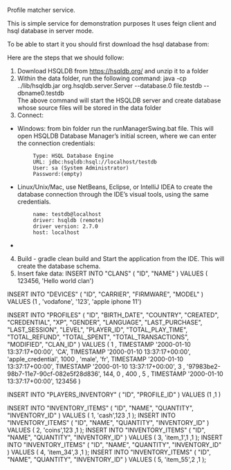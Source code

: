 Profile matcher service.

This is simple service for demonstration purposes 
It uses feign client and hsql database in server mode.

To be able to start it you should first download the hsql database from:


Here are the steps that we should follow:

1. Download HSQLDB from https://hsqldb.org/ and unzip it to a folder
2. Within the data folder,  run the following command: 
          java -cp ../lib/hsqldb.jar org.hsqldb.server.Server --database.0 file.testdb --dbname0.testdb   
The above command will start the HSQLDB server and create database whose source files will be stored in the data folder
3. Connect:  
 - Windows: from bin folder run the runManagerSwing.bat file. This will open HSQLDB Database Manager’s initial screen, where we can enter the connection credentials:

            Type: HSQL Database Engine
            URL: jdbc:hsqldb:hsql://localhost/testdb
            User: sa (System Administrator)
            Password:(empty)

 - Linux/Unix/Mac, use NetBeans, Eclipse, or IntelliJ IDEA to create the database connection through the IDE’s visual tools, using the same credentials.

            name: testdb@localhost
            driver: hsqldb (remote)
            driver version: 2.7.0
            host: localhost
 - 
4. Build - gradle clean build and Start the application from the IDE. This will create the database schema.
5. Insert fake data:
INSERT INTO "CLANS"
( "ID", "NAME" )
VALUES ( 123456, 'Hello world clan')


INSERT INTO "DEVICES"
( "ID", "CARRIER", "FIRMWARE", "MODEL" )
VALUES (1 , 'vodafone', '123', 'apple iphone 11')

INSERT INTO "PROFILES"
( "ID",
"BIRTH_DATE",
"COUNTRY",
"CREATED",
"CREDENTIAL",
"XP",
"GENDER",
"LANGUAGE",
"LAST_PURCHASE",
"LAST_SESSION",
"LEVEL",
"PLAYER_ID",
"TOTAL_PLAY_TIME",
"TOTAL_REFUND",
"TOTAL_SPENT",
"TOTAL_TRANSACTIONS",
"MODIFIED",
"CLAN_ID" )
VALUES (
1 ,
TIMESTAMP '2000-01-10 13:37:17+00:00',
'CA',
TIMESTAMP '2000-01-10 13:37:17+00:00',
'apple_credential',
1000 ,
'male',
'fr',
TIMESTAMP '2000-01-10 13:37:17+00:00',
TIMESTAMP '2000-01-10 13:37:17+00:00',
3 ,
'97983be2-98b7-11e7-90cf-082e5f28d836',
144,
0 ,
400 ,
5 ,
TIMESTAMP  '2000-01-10 13:37:17+00:00',
123456 )


INSERT INTO "PLAYERS_INVENTORY"
( "ID", "PROFILE_ID" )
VALUES (1 ,1 )

INSERT INTO "INVENTORY_ITEMS"
( "ID", "NAME", "QUANTITY", "INVENTORY_ID" )
VALUES ( 1, 'cash',123 ,1 );
INSERT INTO "INVENTORY_ITEMS"
( "ID", "NAME", "QUANTITY", "INVENTORY_ID" )
VALUES ( 2, 'coins',123 ,1 );
INSERT INTO "INVENTORY_ITEMS"
( "ID", "NAME", "QUANTITY", "INVENTORY_ID" )
VALUES ( 3, 'item_1',1 ,1 );
INSERT INTO "INVENTORY_ITEMS"
( "ID", "NAME", "QUANTITY", "INVENTORY_ID" )
VALUES ( 4, 'item_34',3 ,1 );
INSERT INTO "INVENTORY_ITEMS"
( "ID", "NAME", "QUANTITY", "INVENTORY_ID" )
VALUES ( 5, 'item_55',2 ,1 );
